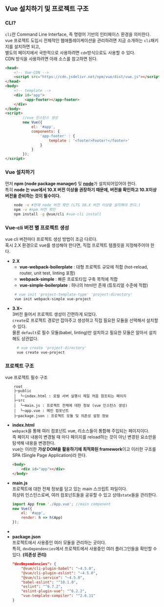 ## Vue 설치하기 및 프로젝트 구조
### CLI?
`cli`란 Command Line Interface, 즉 명령어 기반의 인터페이스 환경을 의미한다.  
vue 프로젝트 도입시 전체적인 웹애플레이케이션을 관리하려면 지금 소개하는 `cli`패키지를 설치하면 되고,  
별도의 페이지에서 국한적으로 사용하려면 `cdn`방식으로도 사용할 수 있다.  
CDN 방식을 사용하려면 아래 소스를 참고하면 된다.

```html
<head>
    <!-- Vue-CDN -->
    <script src="https://cdn.jsdelivr.net/npm/vue/dist/vue.js"></script>
</head>
<body>
    <!-- template -->
    <div id="app">
         <app-footer></app-footer>
    </div>
</body>
<script>
        //vue 인스턴스 생성
        new Vue({
            el: '#app', 
            components: {
                'app-footer' : {
                    template : '<footer>Footer!</footer>'
                }
            }
        });
</script>
```

### Vue 설치하기
먼저 **npm (node package manager)** 및 [**node**](https://nodejs.org/en/)가 설치되어있어야 한다.  
특히 **node 는 vue에서 10.X 버전 이상을 권장하기 때문에, 버전을 확인하고 10.X이상 버전을 준비하는 것이 필수이다.**

```bash
    node -v #현재 node 버전 확인 (LTS 10.X 버전 이상을 설치해야 한다.)
    npm -v #npm 버전 확인
    npm install -g @vue/cli #vue-cli install
```

### Vue-cli 버전 별 프로젝트 생성  
vue cli 버전마다 프로젝트 생성 방법이 조금 다르다.  
혹시 2.X 환경으로 vue를 생성해야 한다면, 직접 프로젝트 템플릿을 지정해주어야 한다.
+ **2.X**
  + **vue-webpack-boilerplate** : 대형 프로젝트 규모에 적합 (hot-reload, router, unit test, linting 포함)
  + **webpack-simple**  : 빠른 프로토타입 구축 목적에 적합
  + **vue-simple-boilerplate** : 하나의 html만 존재 (튜토리얼 수준에 적합)
   ```bash
    # vue init 'project-template-type' 'project-directory'
    vue init webpack-simple vue-project
  ```
+ **3.X~**  
  3버전 들어서 프로젝트 생성이 간편하게 되었다.  
  `create`로 프로젝트 경로만 잡아주고 생성하고 직접 필요한 모듈을 선택해서 설치할 수 있다.  
  물론 `default`로 필수 모듈(babel, linting)만 설치하고 필요한 모듈은 알아서 설치해도 상관없다.
  ```bash
    # vue create 'project-directory'
    vue create vue-project
  ```

### 프로젝트 구조
vue 프로젝트 필수 구조
```text
    root
    ├─public
    │  └─index.html : 로컬 서버 실행시 제일 처음 참조되는 페이지
    ├─src
    │  └─main.js : 프로젝트 전체에 대한 정보 (vue 인스턴스 생성)
    │  └─app.vue : 메인 컴포넌트    
    ├─package.json : 프로젝트 모듈 및 의존성 설정 정보

```
+ **index.html**  
    `webpack`을 통해 여러 컴포넌트 vue, 리소스들이 통합해 주입되는 페이지이다.    
    즉 페이지 내용이 변경될 때 마다 페이지를 reload하는 것이 아닌 변경된 요소만을 탐색해 내용을 변경한다.  
    vue는 이러한 **가상 DOM을 활용하기에 최적화된 framework**이고 이러한 구조를 SPA (Single Page Application)라 한다.
    ```html
    <body>
        <div id="app"></div>
    </body>
    ```
+ **main.js**  
    프로젝트에 대한 전체 정보를 담고 있는 main 스크립트 파일이다.  
    최상위 인스턴스로써, 여러 컴포넌트들을 공유할 수 있고 상태`state`들을 관리한다.
    ```js
    import App from './App.vue'; //main component
    new Vue({
        el: '#app',
        render: h => h(App)
    });
    ```
+ 
+ **package.json**  
    프로젝트에서 사용중인 여러 모듈을 관리하는 곳이다.   
    특히, `devDependencies`에서 프로젝트에서 사용중인 여러 플러그인들을 확인할 수 있다. **(의존성 관리)**
    ```json
    "devDependencies": {
        "@vue/cli-plugin-babel": "~4.5.0",
        "@vue/cli-plugin-eslint": "~4.5.0",
        "@vue/cli-service": "~4.5.0",
        "babel-eslint": "^10.1.0",
        "eslint": "^6.7.2",
        "eslint-plugin-vue": "^6.2.2",
        "vue-template-compiler": "^2.6.11"
    }
    ```
